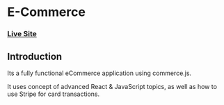 # E-Commerce
### [Live Site](https://tanushkacommercestore.netlify.app/)

<!-- ![eCommerce](https://i.ibb.co/mH9SNNq/Build-an-e-commerce-1.png) -->

## Introduction

Its a fully functional eCommerce application using commerce.js. 

It uses concept of advanced React & JavaScript topics, as well as how to use Stripe for card transactions.
